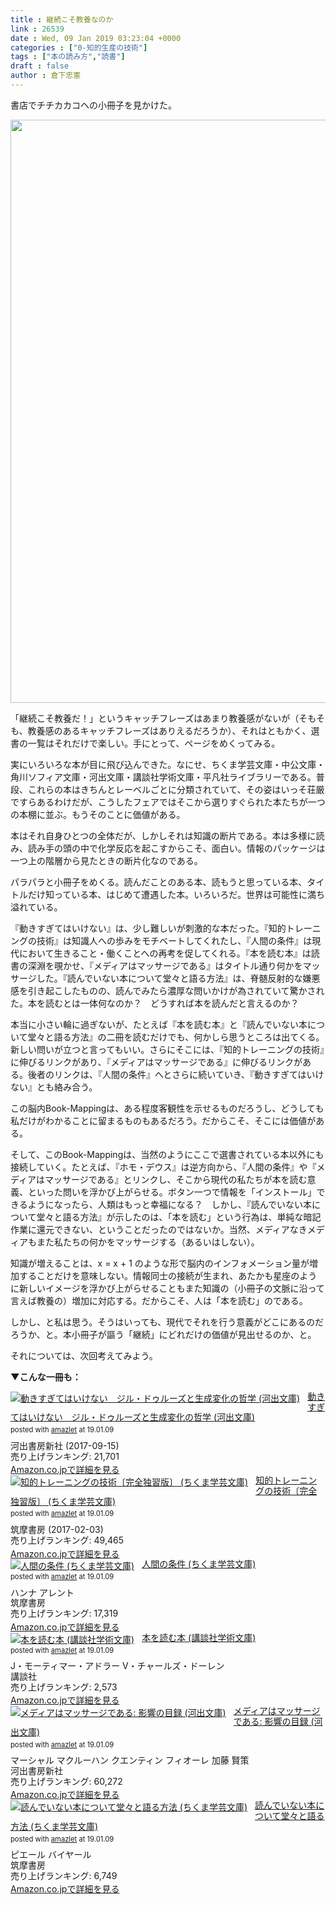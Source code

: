 ```yaml
---
title : 継続こそ教養なのか
link : 26539
date : Wed, 09 Jan 2019 03:23:04 +0000
categories : ["0-知的生産の技術"]
tags : ["本の読み方","読書"]
draft : false
author : 倉下忠憲
---
```


書店でチチカカコヘの小冊子を見かけた。

<a href="https://rashita.net/blog/?attachment_id=26540" rel="attachment wp-att-26540"><img src="https://rashita.net/blog/wp-content/uploads/2019/01/A9F9BC6F-995E-4671-9A3B-28390E6CFC62-700x933.jpg" alt="" width="700" height="933" class="alignnone size-large wp-image-26540" /></a>

「継続こそ教養だ！」というキャッチフレーズはあまり教養感がないが（そもそも、教養感のあるキャッチフレーズはありえるだろうか）、それはともかく、選書の一覧はそれだけで楽しい。手にとって、ページをめくってみる。

実にいろいろな本が目に飛び込んできた。なにせ、ちくま学芸文庫・中公文庫・角川ソフィア文庫・河出文庫・講談社学術文庫・平凡社ライブラリーである。普段、これらの本はきちんとレーベルごとに分類されていて、その姿はいっそ荘厳ですらあるわけだが、こうしたフェアではそこから選りすぐられた本たちが一つの本棚に並ぶ。もうそのことに価値がある。

本はそれ自身ひとつの全体だが、しかしそれは知識の断片である。本は多様に読み、読み手の頭の中で化学反応を起こすからこそ、面白い。情報のパッケージは一つ上の階層から見たときの断片化なのである。

パラパラと小冊子をめくる。読んだことのある本、読もうと思っている本、タイトルだけ知っている本、はじめて遭遇した本。いろいろだ。世界は可能性に満ち溢れている。

『動きすぎてはいけない』は、少し難しいが刺激的な本だった。『知的トレーニングの技術』は知識人への歩みをモチベートしてくれたし、『人間の条件』は現代において生きること・働くことへの再考を促してくれる。『本を読む本』は読書の深淵を覗かせ、『メディアはマッサージである』はタイトル通り何かをマッサージした。『読んでいない本について堂々と語る方法』は、脊髄反射的な嫌悪感を引き起こしたものの、読んでみたら濃厚な問いかけが為されていて驚かされた。本を読むとは一体何なのか？　どうすれば本を読んだと言えるのか？

本当に小さい輪に過ぎないが、たとえば『本を読む本』と『読んでいない本について堂々と語る方法』の二冊を読むだけでも、何かしら思うところは出てくる。新しい問いが立つと言ってもいい。さらにそこには、『知的トレーニングの技術』に伸びるリンクがあり、『メディアはマッサージである』に伸びるリンクがある。後者のリンクは、『人間の条件』へとさらに続いていき、『動きすぎてはいけない』とも絡み合う。

この脳内Book-Mappingは、ある程度客観性を示せるものだろうし、どうしても私だけがわかることに留まるものもあるだろう。だからこそ、そこには価値がある。

そして、このBook-Mappingは、当然のようにここで選書されている本以外にも接続していく。たとえば、『ホモ・デウス』は逆方向から、『人間の条件』や『メディアはマッサージである』とリンクし、そこから現代の私たちが本を読む意義、といった問いを浮かび上がらせる。ボタン一つで情報を「インストール」できるようになったら、人類はもっと幸福になる？　しかし、『読んでいない本について堂々と語る方法』が示したのは、「本を読む」という行為は、単純な暗記作業に還元できない、ということだったのではないか。当然、メディアなきメディアもまた私たちの何かをマッサージする（あるいはしない）。

知識が増えることは、x = x + 1 のような形で脳内のインフォメーション量が増加することだけを意味しない。情報同士の接続が生まれ、あたかも星座のように新しいイメージを浮かび上がらせることもまた知識の（小冊子の文脈に沿って言えば教養の）増加に対応する。だからこそ、人は「本を読む」のである。

しかし、と私は思う。そうはいっても、現代でそれを行う意義がどこにあるのだろうか、と。本小冊子が謳う「継続」にどれだけの価値が見出せるのか、と。

それについては、次回考えてみよう。

<strong>▼こんな一冊も：</strong>


<div class="amazlet-box" style="margin-bottom:0px;"><div class="amazlet-image" style="float:left;margin:0px 12px 1px 0px;"><a href="http://www.amazon.co.jp/exec/obidos/ASIN/B075JC5YZL/rashita1000-22/ref=nosim/" name="amazletlink" target="_blank"><img src="https://images-fe.ssl-images-amazon.com/images/I/51mox89rIAL._SL160_.jpg" alt="動きすぎてはいけない　ジル・ドゥルーズと生成変化の哲学 (河出文庫)" style="border: none;" /></a></div><div class="amazlet-info" style="line-height:120%; margin-bottom: 10px"><div class="amazlet-name" style="margin-bottom:10px;line-height:120%"><a href="http://www.amazon.co.jp/exec/obidos/ASIN/B075JC5YZL/rashita1000-22/ref=nosim/" name="amazletlink" target="_blank">動きすぎてはいけない　ジル・ドゥルーズと生成変化の哲学 (河出文庫)</a><div class="amazlet-powered-date" style="font-size:80%;margin-top:5px;line-height:120%">posted with <a href="http://www.amazlet.com/" title="amazlet" target="_blank">amazlet</a> at 19.01.09</div></div><div class="amazlet-detail">河出書房新社 (2017-09-15)<br />売り上げランキング: 21,701<br /></div><div class="amazlet-sub-info" style="float: left;"><div class="amazlet-link" style="margin-top: 5px"><a href="http://www.amazon.co.jp/exec/obidos/ASIN/B075JC5YZL/rashita1000-22/ref=nosim/" name="amazletlink" target="_blank">Amazon.co.jpで詳細を見る</a></div></div></div><div class="amazlet-footer" style="clear: left"></div></div>

<div class="amazlet-box" style="margin-bottom:0px;"><div class="amazlet-image" style="float:left;margin:0px 12px 1px 0px;"><a href="http://www.amazon.co.jp/exec/obidos/ASIN/B01N7VIZBT/rashita1000-22/ref=nosim/" name="amazletlink" target="_blank"><img src="https://images-fe.ssl-images-amazon.com/images/I/41bSgvi4ChL._SL160_.jpg" alt="知的トレーニングの技術〔完全独習版〕 (ちくま学芸文庫)" style="border: none;" /></a></div><div class="amazlet-info" style="line-height:120%; margin-bottom: 10px"><div class="amazlet-name" style="margin-bottom:10px;line-height:120%"><a href="http://www.amazon.co.jp/exec/obidos/ASIN/B01N7VIZBT/rashita1000-22/ref=nosim/" name="amazletlink" target="_blank">知的トレーニングの技術〔完全独習版〕 (ちくま学芸文庫)</a><div class="amazlet-powered-date" style="font-size:80%;margin-top:5px;line-height:120%">posted with <a href="http://www.amazlet.com/" title="amazlet" target="_blank">amazlet</a> at 19.01.09</div></div><div class="amazlet-detail">筑摩書房 (2017-02-03)<br />売り上げランキング: 49,465<br /></div><div class="amazlet-sub-info" style="float: left;"><div class="amazlet-link" style="margin-top: 5px"><a href="http://www.amazon.co.jp/exec/obidos/ASIN/B01N7VIZBT/rashita1000-22/ref=nosim/" name="amazletlink" target="_blank">Amazon.co.jpで詳細を見る</a></div></div></div><div class="amazlet-footer" style="clear: left"></div></div>

<div class="amazlet-box" style="margin-bottom:0px;"><div class="amazlet-image" style="float:left;margin:0px 12px 1px 0px;"><a href="http://www.amazon.co.jp/exec/obidos/ASIN/4480081569/rashita1000-22/ref=nosim/" name="amazletlink" target="_blank"><img src="https://images-fe.ssl-images-amazon.com/images/I/41YXcAu7JoL._SL160_.jpg" alt="人間の条件 (ちくま学芸文庫)" style="border: none;" /></a></div><div class="amazlet-info" style="line-height:120%; margin-bottom: 10px"><div class="amazlet-name" style="margin-bottom:10px;line-height:120%"><a href="http://www.amazon.co.jp/exec/obidos/ASIN/4480081569/rashita1000-22/ref=nosim/" name="amazletlink" target="_blank">人間の条件 (ちくま学芸文庫)</a><div class="amazlet-powered-date" style="font-size:80%;margin-top:5px;line-height:120%">posted with <a href="http://www.amazlet.com/" title="amazlet" target="_blank">amazlet</a> at 19.01.09</div></div><div class="amazlet-detail">ハンナ アレント <br />筑摩書房 <br />売り上げランキング: 17,319<br /></div><div class="amazlet-sub-info" style="float: left;"><div class="amazlet-link" style="margin-top: 5px"><a href="http://www.amazon.co.jp/exec/obidos/ASIN/4480081569/rashita1000-22/ref=nosim/" name="amazletlink" target="_blank">Amazon.co.jpで詳細を見る</a></div></div></div><div class="amazlet-footer" style="clear: left"></div></div>

<div class="amazlet-box" style="margin-bottom:0px;"><div class="amazlet-image" style="float:left;margin:0px 12px 1px 0px;"><a href="http://www.amazon.co.jp/exec/obidos/ASIN/4061592998/rashita1000-22/ref=nosim/" name="amazletlink" target="_blank"><img src="https://images-fe.ssl-images-amazon.com/images/I/41Z7F36DYDL._SL160_.jpg" alt="本を読む本 (講談社学術文庫)" style="border: none;" /></a></div><div class="amazlet-info" style="line-height:120%; margin-bottom: 10px"><div class="amazlet-name" style="margin-bottom:10px;line-height:120%"><a href="http://www.amazon.co.jp/exec/obidos/ASIN/4061592998/rashita1000-22/ref=nosim/" name="amazletlink" target="_blank">本を読む本 (講談社学術文庫)</a><div class="amazlet-powered-date" style="font-size:80%;margin-top:5px;line-height:120%">posted with <a href="http://www.amazlet.com/" title="amazlet" target="_blank">amazlet</a> at 19.01.09</div></div><div class="amazlet-detail">J・モーティマー・アドラー V・チャールズ・ドーレン <br />講談社 <br />売り上げランキング: 2,573<br /></div><div class="amazlet-sub-info" style="float: left;"><div class="amazlet-link" style="margin-top: 5px"><a href="http://www.amazon.co.jp/exec/obidos/ASIN/4061592998/rashita1000-22/ref=nosim/" name="amazletlink" target="_blank">Amazon.co.jpで詳細を見る</a></div></div></div><div class="amazlet-footer" style="clear: left"></div></div>

<div class="amazlet-box" style="margin-bottom:0px;"><div class="amazlet-image" style="float:left;margin:0px 12px 1px 0px;"><a href="http://www.amazon.co.jp/exec/obidos/ASIN/4309464068/rashita1000-22/ref=nosim/" name="amazletlink" target="_blank"><img src="https://images-fe.ssl-images-amazon.com/images/I/516yJ-ro3NL._SL160_.jpg" alt="メディアはマッサージである: 影響の目録 (河出文庫)" style="border: none;" /></a></div><div class="amazlet-info" style="line-height:120%; margin-bottom: 10px"><div class="amazlet-name" style="margin-bottom:10px;line-height:120%"><a href="http://www.amazon.co.jp/exec/obidos/ASIN/4309464068/rashita1000-22/ref=nosim/" name="amazletlink" target="_blank">メディアはマッサージである: 影響の目録 (河出文庫)</a><div class="amazlet-powered-date" style="font-size:80%;margin-top:5px;line-height:120%">posted with <a href="http://www.amazlet.com/" title="amazlet" target="_blank">amazlet</a> at 19.01.09</div></div><div class="amazlet-detail">マーシャル マクルーハン クエンティン フィオーレ 加藤 賢策 <br />河出書房新社 <br />売り上げランキング: 60,272<br /></div><div class="amazlet-sub-info" style="float: left;"><div class="amazlet-link" style="margin-top: 5px"><a href="http://www.amazon.co.jp/exec/obidos/ASIN/4309464068/rashita1000-22/ref=nosim/" name="amazletlink" target="_blank">Amazon.co.jpで詳細を見る</a></div></div></div><div class="amazlet-footer" style="clear: left"></div></div>

<div class="amazlet-box" style="margin-bottom:0px;"><div class="amazlet-image" style="float:left;margin:0px 12px 1px 0px;"><a href="http://www.amazon.co.jp/exec/obidos/ASIN/4480097570/rashita1000-22/ref=nosim/" name="amazletlink" target="_blank"><img src="https://images-fe.ssl-images-amazon.com/images/I/41PvTZl3wcL._SL160_.jpg" alt="読んでいない本について堂々と語る方法 (ちくま学芸文庫)" style="border: none;" /></a></div><div class="amazlet-info" style="line-height:120%; margin-bottom: 10px"><div class="amazlet-name" style="margin-bottom:10px;line-height:120%"><a href="http://www.amazon.co.jp/exec/obidos/ASIN/4480097570/rashita1000-22/ref=nosim/" name="amazletlink" target="_blank">読んでいない本について堂々と語る方法 (ちくま学芸文庫)</a><div class="amazlet-powered-date" style="font-size:80%;margin-top:5px;line-height:120%">posted with <a href="http://www.amazlet.com/" title="amazlet" target="_blank">amazlet</a> at 19.01.09</div></div><div class="amazlet-detail">ピエール バイヤール <br />筑摩書房 <br />売り上げランキング: 6,749<br /></div><div class="amazlet-sub-info" style="float: left;"><div class="amazlet-link" style="margin-top: 5px"><a href="http://www.amazon.co.jp/exec/obidos/ASIN/4480097570/rashita1000-22/ref=nosim/" name="amazletlink" target="_blank">Amazon.co.jpで詳細を見る</a></div></div></div><div class="amazlet-footer" style="clear: left"></div></div>
